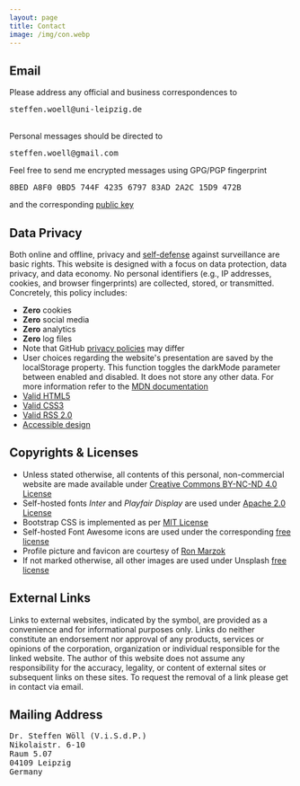 ```yaml
---
layout: page
title: Contact
image: /img/con.webp
---
```


<h2>Email</h2>
<div class="box-success">
Please address any official and business correspondences to <pre><i class="far fa-envelope" role="presentation"></i>steffen.woell@uni-leipzig.de</pre><br>Personal messages should be directed to <pre><i class="far fa-envelope" role="presentation"></i>steffen.woell@gmail.com</pre>
</div>

<div class="box-note cboxa">
Feel free to send me encrypted messages using GPG/PGP fingerprint <pre><i class="fas fa-fingerprint" role="presentation"></i>8BED A8F0 0BD5 744F 4235 6797 83AD 2A2C 15D9 472B</pre>and the corresponding <a class="pre-inline" href="/doc/keys/sw_pgp_public_key.asc">public key<i class="fas fa-link" role="presentation"></i></a>
</div>

<h2>Data Privacy</h2>
<div class="box-success cboxa">
Both online and offline, privacy and <a href="https://ssd.eff.org/">self-defense<i class="fas fa-external-link-alt" role="presentation"></i></a> against surveillance are basic rights. This website is designed with a focus on data protection, data privacy, and data economy. No personal identifiers (e.g., IP addresses, cookies, and browser fingerprints) are collected, stored, or transmitted. Concretely, this policy includes:
  <ul class="fa-ul">
    <li><span class="fa-li"><i class="fas fa-cookie-bite" role="presentation"></i></span><b>Zero</b> cookies</li>
    <li><span class="fa-li"><i class="fas fa-thumbs-down" role="presentation"></i></span><b>Zero</b> social media</li>
    <li><span class="fa-li"><i class="fas fa-ghost" role="presentation"></i></span><b>Zero</b> analytics</li>
    <li><span class="fa-li"><i class="fas fa-dumpster-fire" role="presentation"></i></span><b>Zero</b> log files</li>
    <li><span class="fa-li"><i class="fas fa-info-circle" role="presentation"></i></span>Note that GitHub <a href="https://docs.github.com/en/site-policy/privacy-policies/github-privacy-statement">privacy policies<i class="fas fa-external-link-alt" role="presentation"></i></a> may differ</li>
    <li><span class="fa-li"><i class="fas fa-info-circle" role="presentation"></i></span>User choices regarding the website's presentation are saved by the <span class="pre-inline">localStorage</span> property. This function toggles the <span class="pre-inline">darkMode</span> parameter between <span class="pre-inline">enabled</span> and <span class="pre-inline">disabled</span>. It does not store any other data. For more information refer to the <a href="https://developer.mozilla.org/en-US/docs/Web/API/Window/localStorage">MDN documentation<i class="fas fa-external-link-alt" role="presentation"></i></a></li>
    <li><span class="fa-li"><i class="fab fa-html5" role="presentation"></i></span><a href="https://validator.w3.org/nu/?doc=https%3A%2F%2Fsteffenwoell.github.io%2F">Valid <span class="pre-inline">HTML5</span><i class="fas fa-external-link-alt" role="presentation"></i></a></li>
    <li><span class="fa-li"><i class="fab fa-css3-alt" role="presentation"></i></span><a href="https://jigsaw.w3.org/css-validator/validator?uri=https%3A%2F%2Fsteffenwoell.github.io">Valid <span class="pre-inline">CSS3</span><i class="fas fa-external-link-alt" role="presentation"></i></a></li>
    <li><span class="fa-li"><i class="fas fa-rss" role="presentation"></i></span><a href="https://validator.w3.org/feed/check.cgi?url=https%3A%2F%2Fsteffenwoell.github.io%2Ffeed.xml">Valid <span class="pre-inline">RSS 2.0</span><i class="fas fa-external-link-alt" role="presentation"></i></a></li>
    <li><span class="fa-li"><i class="fas fa-universal-access" role="presentation"></i></span><a href="https://wave.webaim.org/report#/https://steffenwoell.github.io/">Accessible design<i class="fas fa-external-link-alt" role="presentation"></i></a></li>
  </ul>
</div>

<h2>Copyrights & Licenses</h2>
<div class="box-note cboxa">
<ul class="list-copy" role="list">
<li>Unless stated otherwise, all contents of this personal, non-commercial website are made available under <a class="pre-inline" rel="license" href="/doc/legal/CC-LICENSE.txt">Creative Commons BY-NC-ND 4.0 License<i class="far fa-file" role="presentation"></i></a></li>
<li>Self-hosted fonts <em>Inter</em> and <em>Playfair Display</em> are used under <a class="pre-inline" rel="license" href="/doc/legal/APACHE-LICENSE.txt">Apache 2.0 License<i class="far fa-file" role="presentation"></i></a></li>
<li>Bootstrap CSS is implemented as per <a class="pre-inline" rel="license" href="/doc/legal/MIT-LICENSE.txt">MIT License<i class="far fa-file" role="presentation"></i></a></li>
<li>Self-hosted Font Awesome icons are used under the corresponding <a class="pre-inline" rel="license" href="doc/legal/FA-LICENSE.txt">free license<i class="far fa-file" role="presentation"></i></a></li>
<li>Profile picture and favicon are courtesy of <a href="https://www.ronmarzok.de/ueber">Ron Marzok<i class="fas fa-external-link-alt" role="presentation"></i></a></li>
<li>If not marked otherwise, all other images are used under Unsplash <a rel="license" href="https://unsplash.com/license">free license<i class="fas fa-external-link-alt" role="presentation"></i></a></li>
</ul>
</div>

<h2>External Links</h2>
<div class="box-note cboxa">
Links to external websites, indicated by the<i class="fas fa-external-link-alt" role="presentation"></i> symbol, are provided as a convenience and for informational purposes only. Links do neither constitute an endorsement nor approval of any products, services or opinions of the corporation, organization or individual responsible for the linked website. The author of this website does not assume any responsibility for the accuracy, legality, or content of external sites or subsequent links on these sites. To request the removal of a link please get in contact via email.
</div>

<h2>Mailing Address</h2>
<div class="box-note cboxb">
<pre>
Dr. Steffen Wöll (V.i.S.d.P.)
Nikolaistr. 6-10
Raum 5.07
04109 Leipzig
Germany
</pre>
</div>